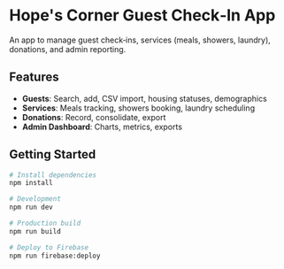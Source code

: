 # Hope's Corner Guest Check‑In App

An app to manage guest check‑ins, services (meals, showers, laundry), donations, and admin reporting.

## Features

- **Guests**: Search, add, CSV import, housing statuses, demographics
- **Services**: Meals tracking, showers booking, laundry scheduling
- **Donations**: Record, consolidate, export
- **Admin Dashboard**: Charts, metrics, exports

## Getting Started

```bash
# Install dependencies
npm install

# Development
npm run dev

# Production build
npm run build

# Deploy to Firebase
npm run firebase:deploy
```
